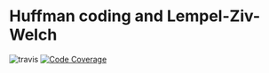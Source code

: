 # Huffman coding and Lempel-Ziv-Welch

![travis](https://travis-ci.org/KAYTTAJANIMI/PROJEKTINNIMI.svg?branch=master)
[![Code Coverage](https://img.shields.io/codecov/c/github/KAYTTAJANNIMI/PROJEKTINNIMI/master.svg)](https://codecov.io/github/KAYTTAJANNIMI/PROJEKTINNIMI/)
